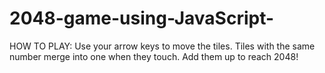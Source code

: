# 2048-game-using-JavaScript-
HOW TO PLAY: Use your arrow keys to move the tiles. Tiles with the same number merge into one when they touch. Add them up to reach 2048!
